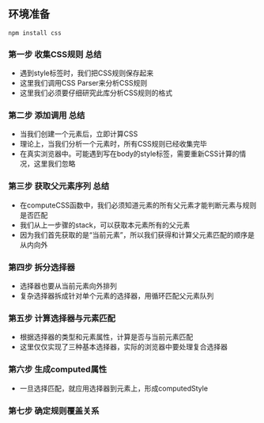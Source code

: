 ## 环境准备
```
npm install css
```

### 第一步 收集CSS规则 总结
- 遇到style标签时，我们把CSS规则保存起来
- 这里我们调用CSS Parser来分析CSS规则
- 这里我们必须要仔细研究此库分析CSS规则的格式

### 第二步 添加调用 总结
- 当我们创建一个元素后，立即计算CSS
- 理论上，当我们分析一个元素时，所有CSS规则已经收集完毕
- 在真实浏览器中。可能遇到写在body的style标签，需要重新CSS计算的情况，这里我们忽略

### 第三步 获取父元素序列 总结
- 在computeCSS函数中，我们必须知道元素的所有父元素才能判断元素与规则是否匹配
- 我们从上一步骤的stack，可以获取本元素所有的父元素
- 因为我们首先获取的是“当前元素”，所以我们获得和计算父元素匹配的顺序是从内向外

### 第四步 拆分选择器
- 选择器也要从当前元素向外排列
- 复杂选择器拆成针对单个元素的选择器，用循环匹配父元素队列

### 第五步 计算选择器与元素匹配
- 根据选择器的类型和元素属性，计算是否与当前元素匹配
- 这里仅仅实现了三种基本选择器，实际的浏览器中要处理复合选择器

### 第六步 生成computed属性
- 一旦选择匹配，就应用选择器到元素上，形成computedStyle

### 第七步 确定规则覆盖关系